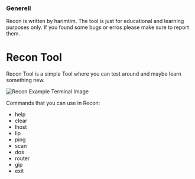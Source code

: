 ### Generell
Recon is written by harimtim. The tool is just for educational and learning purposes only. If you found some bugs or erros please make sure to report them.

# Recon Tool
Recon Tool is a simple Tool where you can test around and maybe learn something new.

![Recon Example Terminal Image]([https://cdn.discordapp.com/attachments/1242143179147575377/1251271200869580820/Screenshot_2024-06-14_222412.png?ex=666df89d&is=666ca71d&hm=cb08d5017ac6cacbf972224bd5a6c55fedde1f209f9f663973789e9699bf6ac4&](https://cdn.discordapp.com/attachments/1242143179147575377/1251271703250604166/Screenshot_2024-06-14_222412.png?ex=666df915&is=666ca795&hm=e5a2923fb25f55c0f5ef561ff4642bb741f8585504f131c873b5ede2743835ef&))

Commands that you can use in Recon:

- help 
- clear
- lhost
- lip
- ping
- scan
- dos
- router
- gip
- exit
